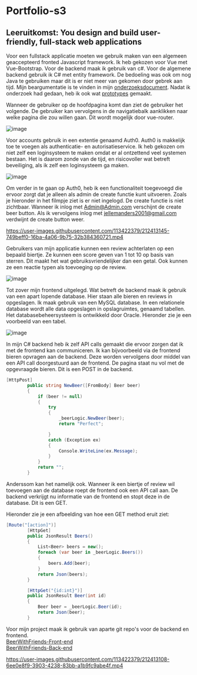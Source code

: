 # Portfolio-s3
## Leeruitkomst: You design and build user-friendly, full-stack web applications

Voor een fullstack applicatie moeten we gebruik maken van een algemeen geaccepteerd fronted Javascript framework. Ik heb gekozen voor Vue met Vue-Bootstrap. Voor de backend maak ik gebruik van c#. Voor de algemene backend gebruik ik C# met entity framework. De bedoeling was ook om nog Java te gebruiken maar dit is er niet meer van gekomen door gebrek aan tijd. Mijn beargumentatie is te vinden in mijn [onderzoeksdocument](https://github.com/JManders07/Portfolio-s3/blob/main/IP/Learningoutcomes/Web-application/Research.pdf). Nadat ik onderzoek had gedaan, heb ik ook wat [prototypes](https://github.com/JManders07/Portfolio-s3/tree/main/IP/Learningoutcomes/Web-application) gemaakt.

Wanneer de gebruiker op de hoofdpagina komt dan ziet de gebruiker het volgende. De gebruiker kan vervolgens in de navigatiebalk aanklikken naar welke pagina die zou willen gaan. Dit wordt mogelijk door vue-router.

![image](https://user-images.githubusercontent.com/113422379/211394905-4c316f0a-8130-42f4-9d59-ac51b60f6461.png)

Voor accounts gebruik in een extentie genaamd Auth0. Auth0 is makkelijk toe te voegen als authenticatie- en autorisatieservice. Ik heb gekozen om niet zelf een loginsysteem te maken omdat er al ontzettend veel systemen bestaan. Het is daarom zonde van de tijd, en risicovoller wat betreft beveiliging, als ik zelf een loginsysteem ga maken.

![image](https://user-images.githubusercontent.com/113422379/211667445-0f51f4fe-b74b-457c-b707-80c6f5c0396a.png)

Om verder in te gaan op Auth0, heb ik een functionaliteit toegevoegd die ervoor zorgt dat je alleen als admin de create functie kunt uitvoeren. Zoals je hieronder in het filmpje ziet is er niet ingelogd. De create functie is niet zichtbaar. Wanneer ik inlog met Admin@Admin.com verschijnt de create beer button. Als ik vervolgens inlog met jellemanders2001@gmail.com verdwijnt de create button weer.


https://user-images.githubusercontent.com/113422379/212413145-749beff0-16ba-4a06-9b75-32b384360721.mp4



Gebruikers van mijn applicatie kunnen een review achterlaten op een bepaald biertje. Ze kunnen een score geven van 1 tot 10 op basis van sterren. Dit maakt het wat gebruiksvriendelijker dan een getal. Ook kunnen ze een reactie typen als toevoeging op de review.

![image](https://user-images.githubusercontent.com/113422379/211395434-e817e452-e7f7-4b9e-bb62-3f7214f3f6d9.png)

Tot zover mijn frontend uitgelegd. Wat betreft de backend maak ik gebruik van een apart lopende database. Hier staan alle bieren en reviews in opgeslagen. Ik maak gebruik van een MySQL database. In een relationele database wordt alle data opgeslagen in opslagruimtes, genaamd tabellen. Het databasebeheersysteem is ontwikkeld door Oracle. Hieronder zie je een voorbeeld van een tabel.

![image](https://user-images.githubusercontent.com/113422379/211395645-b1642188-3f18-49c4-8d4e-1f385edc63fb.png)

In mijn C# backend heb ik zelf API calls gemaakt die ervoor zorgen dat ik met de frontend kan communiceren. Ik kan bijvoorbeeld via de frontend bieren opvragen aan de backend. Deze worden vervolgens door middel van een API call doorgestuurd aan de frontend. De pagina staat nu vol met de opgevraagde bieren. Dit is een POST in de backend. 

```c#
[HttpPost]
        public string NewBeer([FromBody] Beer beer)
        {
            if (beer != null)
            {
                try
                {
                    _beerLogic.NewBeer(beer);
                    return "Perfect";

                }
                catch (Exception ex)
                {
                    Console.WriteLine(ex.Message);
                }
            }
            return "";
        }
  ```

Anderssom kan het namelijk ook. Wanneer ik een biertje of review wil toevoegen aan de database roept de frontend ook een API call aan. De backend verkrijgt nu informatie van de frontend en stopt deze in de database. Dit is een GET.

Hieronder zie je een afbeelding van hoe een GET method eruit ziet:

```c#
[Route("[action]")]
        [HttpGet]
        public JsonResult Beers()
        {
            List<Beer> beers = new();
            foreach (var beer in _beerLogic.Beers())
            {
                beers.Add(beer);
            }
            return Json(beers);
        }

        [HttpGet("{id:int}")]
        public JsonResult Beer(int id)
        {
            Beer beer = _beerLogic.Beer(id);
            return Json(beer);
        }
```

Voor mijn project maak ik gebruik van aparte git repo's voor de backend en frontend.  
[BeerWithFriends-Front-end](https://github.com/JManders07/BeerWithFriends-Front-end)  
[BeerWithFriends-Back-end](https://github.com/JManders07/BeerWithFriends-Back-end)


https://user-images.githubusercontent.com/113422379/212413108-6ee0e8f9-3903-4238-83bb-a1b9fc9abe4f.mp4

